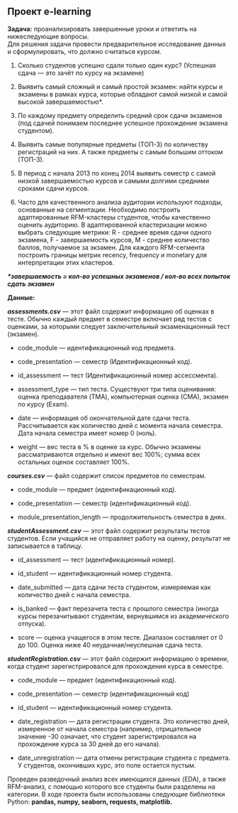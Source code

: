 ## Проект e-learning

**Задача:** проанализировать завершенные уроки и ответить на нижеследующие вопросы.  
Для решения задачи провести предварительное исследование данных и сформулировать, что должно считаться курсом.  

1. Сколько студентов успешно сдали только один курс? (Успешная сдача — это зачёт по курсу на экзамене)  

2. Выявить самый сложный и самый простой экзамен: найти курсы и экзамены в рамках курса, которые обладают самой низкой и самой высокой завершаемостью*.  

3. По каждому предмету определить средний срок сдачи экзаменов (под сдачей понимаем последнее успешное прохождение экзамена студентом).  

4. Выявить самые популярные предметы (ТОП-3) по количеству регистраций на них. А также предметы с самым большим оттоком (ТОП-3).  

5. В период с начала 2013 по конец 2014 выявить семестр с самой низкой завершаемостью курсов и самыми долгими средними сроками сдачи курсов.  

6. Часто для качественного анализа аудитории используют подходы, основанные на сегментации.
Необходимо построить адаптированные RFM-кластеры студентов, чтобы качественно оценить аудиторию. В адаптированной кластеризации можно выбрать следующие метрики: R - среднее время сдачи одного экзамена, F - завершаемость курсов, M - среднее количество баллов, получаемое за экзамен. Для каждого RFM-сегмента построить границы метрик recency, frequency и monetary для интерпретации этих кластеров.  

**_*завершаемость = кол-во успешных экзаменов / кол-во всех попыток сдать экзамен_**

**Данные:**  

**_assessments.csv_** — этот файл содержит информацию об оценках в тесте. Обычно каждый предмет в семестре включает ряд тестов с оценками, за которыми следует заключительный экзаменационный тест (экзамен).  
- code_module — идентификационный код предмета.

- code_presentation — семестр (Идентификационный код).

- id_assessment — тест (Идентификационный номер ассессмента).

- assessment_type — тип теста. Существуют три типа оценивания: оценка преподавателя (TMA), компьютерная оценка (СМА), экзамен по курсу (Exam).

- date — информация об окончательной дате сдачи теста. Рассчитывается как количество дней с момента начала семестра. Дата начала семестра имеет номер 0 (ноль).

- weight — вес теста в % в оценке за курс. Обычно экзамены рассматриваются отдельно и имеют вес 100%; сумма всех остальных оценок составляет 100%.

**_courses.csv_** — файл содержит список предметов по семестрам.  
- code_module — предмет (идентификационный код).

- code_presentation — семестр (идентификационный код).

- module_presentation_length — продолжительность семестра в днях.

**_studentAssessment.csv_** — этот файл содержит результаты тестов студентов. Если учащийся не отправляет работу на оценку, результат не записывается в таблицу.  
- id_assessment — тест (идентификационный номер).

- id_student — идентификационный номер студента.

- date_submitted — дата сдачи теста студентом, измеряемая как количество дней с начала семестра.

- is_banked — факт перезачета теста с прошлого семестра (иногда курсы перезачитывают студентам, вернувшимся из академического отпуска).

- score — оценка учащегося в этом тесте. Диапазон составляет от 0 до 100. Оценка ниже 40 неудачная/неуспешная сдача теста.

**_studentRegistration.csv_** — этот файл содержит информацию о времени, когда студент зарегистрировался для прохождения курса в семестре.  
- code_module — предмет (идентификационный код).

- code_presentation — семестр (идентификационный код)

- id_student — идентификационный номер студента.

- date_registration — дата регистрации студента. Это количество дней, измеренное от начала семестра (например, отрицательное значение -30 означает, что студент зарегистрировался на прохождение курса за 30 дней до его начала).

- date_unregistration — дата отмены регистрации студента с предмета. У студентов, окончивших курс, это поле остается пустым.

Проведен разведочный анализ всех имеющихся данных (EDA), а также RFM-анализ, с помощью которого все студенты были разделены на категории. В ходе проекта были использованы следующие библиотеки Python: **pandas, numpy, seaborn, requests, matplotlib.** 
   

